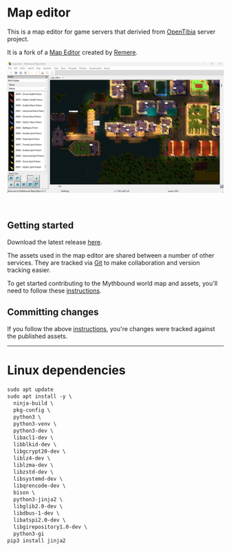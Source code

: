 # Map editor

This is a map editor for game servers that derivied from [OpenTibia](https://github.com/tibia-oce/server) server project.

It is a fork of a [Map Editor](https://github.com/hampusborgos/rme) created by [Remere](https://github.com/hampusborgos).

![rme](/docs/images/rme.png)

<br>

## Getting started

Download the latest release [here](https://github.com/tibia-oce/map-editor/releases/latest).

The assets used in the map editor are shared between a number of other services. They are tracked via [Git](https://git-scm.com/) to make collaboration and version tracking easier.

To get started contributing to the Mythbound world map and assets, you'll need to follow these [instructions](https://github.com/tibia-oce/assets?tab=readme-ov-file#prerequisites).

## Committing changes

If you follow the above [instructions](https://github.com/tibia-oce/assets?tab=readme-ov-file#prerequisites), you're changes were tracked against the published assets.

---

# Linux dependencies

```
sudo apt update
sudo apt install -y \
  ninja-build \
  pkg-config \
  python3 \
  python3-venv \
  python3-dev \
  libacl1-dev \
  libblkid-dev \
  libgcrypt20-dev \
  liblz4-dev \
  liblzma-dev \
  libzstd-dev \
  libsystemd-dev \
  libqrencode-dev \
  bison \
  python3-jinja2 \
  libglib2.0-dev \
  libdbus-1-dev \
  libatspi2.0-dev \
  libgirepository1.0-dev \
  python3-gi
pip3 install jinja2
```
